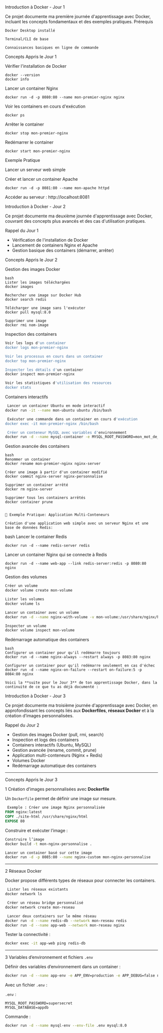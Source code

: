 Introduction à Docker - Jour 1

Ce projet documente ma première journée d'apprentissage avec Docker, incluant les concepts fondamentaux et des exemples pratiques.
 Prérequis

    Docker Desktop installé

    Terminal/CLI de base

    Connaissances basiques en ligne de commande

 Concepts Appris le Jour 1

Vérifier l'installation de Docker
```
docker --version
docker info
```

Lancer un container Nginx
```
docker run -d -p 8080:80 --name mon-premier-nginx nginx
```

Voir les containers en cours d'exécution
```
docker ps
```

Arrêter le container
```
docker stop mon-premier-nginx
```

Redémarrer le container
```
docker start mon-premier-nginx
```

 Exemple Pratique

Lancer un serveur web simple

Créer et lancer un container Apache
```
docker run -d -p 8081:80 --name mon-apache httpd
```

Accéder au serveur : http://localhost:8081

 Introduction à Docker - Jour 2

Ce projet documente ma deuxième journée d'apprentissage avec Docker, couvrant des concepts plus avancés et des cas d'utilisation pratiques.

 Rappel du Jour 1

- Vérification de l'installation de Docker
- Lancement de containers Nginx et Apache
- Gestion basique des containers (démarrer, arrêter)

 Concepts Appris le Jour 2

Gestion des images Docker

```
bash
Lister les images téléchargées
docker images

Rechercher une image sur Docker Hub
docker search redis

Télécharger une image sans l'exécuter
docker pull mysql:8.0

Supprimer une image
docker rmi nom-image
```

Inspection des containers

```bash
Voir les logs d'un container
docker logs mon-premier-nginx

Voir les processus en cours dans un container
docker top mon-premier-nginx

Inspecter les détails d'un container
docker inspect mon-premier-nginx

Voir les statistiques d'utilisation des resources
docker stats
```

Containers interactifs

```bash
 Lancer un container Ubuntu en mode interactif
docker run -it --name mon-ubuntu ubuntu /bin/bash

 Exécuter une commande dans un container en cours d'exécution
docker exec -it mon-premier-nginx /bin/bash

 Créer un conteneur MySQL avec variables d'environnement
docker run -d --name mysql-container -e MYSQL_ROOT_PASSWORD=mon_mot_de_passe -p 3306:3306 mysql:8.0
```

Gestion avancée des containers

    bash
    Renommer un container
    docker rename mon-premier-nginx nginx-server

    Créer une image à partir d'un container modifié
    docker commit nginx-server nginx-personnalise

    Supprimer un container arrêté
    docker rm nginx-server

    Supprimer tous les containers arrêtés
    docker container prune
```

🎯 Exemple Pratique: Application Multi-Conteneurs

Création d'une application web simple avec un serveur Nginx et une base de données Redis:

```
bash
Lancer le container Redis
```
docker run -d --name redis-server redis
```

Lancer un container Nginx qui se connecte à Redis
```
docker run -d --name web-app --link redis-server:redis -p 8080:80 nginx
```

 Gestion des volumes

```bash
Créer un volume
docker volume create mon-volume

Lister les volumes
docker volume ls

Lancer un container avec un volume
docker run -d --name nginx-with-volume -v mon-volume:/usr/share/nginx/html -p 8082:80 nginx

Inspecter un volume
docker volume inspect mon-volume
```

 Redémarrage automatique des containers

```
bash
Configurer un container pour qu'il redémarre toujours
docker run -d --name nginx-always --restart always -p 8083:80 nginx

Configurer un container pour qu'il redémarre seulement en cas d'échec
docker run -d --name nginx-on-failure --restart on-failure:5 -p 8084:80 nginx

Voici la **suite pour le Jour 3** de ton apprentissage Docker, dans la continuité de ce que tu as déjà documenté :
```

Introduction à Docker - Jour 3

Ce projet documente ma troisième journée d'apprentissage avec Docker, en approfondissant les concepts liés aux **Dockerfiles**, **réseaux Docker** et à la création d’images personnalisées.

  Rappel du Jour 2

* Gestion des images Docker (pull, rmi, search)
* Inspection et logs des containers
* Containers interactifs (Ubuntu, MySQL)
* Gestion avancée (rename, commit, prune)
* Application multi-conteneurs (Nginx + Redis)
* Volumes Docker
* Redémarrage automatique des containers

---

  Concepts Appris le Jour 3

1️ Création d’images personnalisées avec **Dockerfile**

Un `Dockerfile` permet de définir une image sur mesure.

```dockerfile
 Exemple : Créer une image Nginx personnalisée
FROM nginx:latest
COPY ./site-html /usr/share/nginx/html
EXPOSE 80
```

Construire et exécuter l’image :

```bash
Construire l’image
docker build -t mon-nginx-personnalise .

Lancer un container basé sur cette image
docker run -d -p 8085:80 --name nginx-custom mon-nginx-personnalise
```

---

2️ Réseaux Docker

Docker propose différents types de réseaux pour connecter les containers.

```bash
 Lister les réseaux existants
docker network ls

 Créer un réseau bridge personnalisé
docker network create mon-reseau

 Lancer deux containers sur le même réseau
docker run -d --name redis-db --network mon-reseau redis
docker run -d --name app-web --network mon-reseau nginx
```

Tester la connectivité :

```bash
docker exec -it app-web ping redis-db
```

---

3️ Variables d’environnement et fichiers `.env`

Définir des variables d’environnement dans un container :

```bash
docker run -d --name app-env -e APP_ENV=production -e APP_DEBUG=false nginx
```

Avec un fichier `.env` :

`.env` :

```
MYSQL_ROOT_PASSWORD=supersecret
MYSQL_DATABASE=appdb
```

Commande :

```bash
docker run -d --name mysql-env --env-file .env mysql:8.0
```



